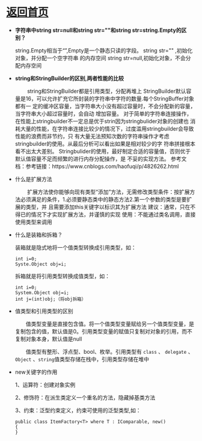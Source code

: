 # [返回首页](./../README.md)

* <b>字符串中string str=null和string str=""和string str=string.Empty的区别？</b>
    <p>
     string.Empty相当于“”,Empty是⼀个静态只读的字段。 string str="" ,初始化对象，并分配⼀个空字符串
     的内存空间 string str=null,初始化对象，不会分配内存空间
     </p>

* <b>string和StringBuilder的区别,两者性能的⽐较</b>
   <p>
    &emsp;&emsp; string和StringBuilder都是引⽤类型，分配再堆上
    StringBuilder默认容量是16，可以允许扩充它所封装的字符串中字符的数量.每个StringBuffer对象都有⼀
    定的缓冲区容量，当字符串⼤⼩没有超过容量时，不会分配新的容量，当字符串⼤⼩超过容量时，会⾃动
    增加容量。
    对于简单的字符串连接操作，在性能上stringbuilder不⼀定总是优于strin因为stringbulider对象的创建也
    消耗⼤量的性能，在字符串连接⽐较少的情况下，过度滥⽤stringbuilder会导致性能的浪费⽽⾮节约，只
    有⼤量⽆法预知次数的字符串操作才考虑stringbuilder的使⽤。从最后分析可以看出如果是相对较少的字
    符串拼接根本看不出太⼤差别。
    Stringbulider的使⽤，最好制定合适的容量值，否则优于默认值容量不⾜⽽频繁的进⾏内存分配操作，是
    不妥的实现⽅法。
    参考文档：参考链接：https://www.cnblogs.com/haofuqi/p/4826262.html
   </p>


* 什么是扩展⽅法
    <p>
    &emsp;&emsp; 扩展⽅法使你能够向现有类型“添加”⽅法，⽆需修改类型条件：按扩展⽅法必须满⾜的条件，1.必须要静态类中的静态⽅法2.第⼀个参数的类型是要扩展的类型，并
    且需要添加this关键字以标识其为扩展⽅法
    建议：通常，只在不得已的情况下才实现扩展⽅法，并谨慎的实现
    使⽤：不能通过类名调⽤，直接使⽤类型来调⽤
    </p>

* 什么是装箱和拆箱？

  装箱就是隐式地将⼀个值类型转换成引⽤类型，如：
  ```
  int i=0;
  Syste.Object obj=i;
  ```
  拆箱就是将引⽤类型转换成值类型，如：
  ```
  int i=0;
  System.Object obj=i;
  int j=(int)obj;（将obj拆箱）
  ```


* 值类型和引⽤类型的区别
  
    &emsp;&emsp;值类型变量是直接包含值。将⼀个值类型变量赋给另⼀个值类型变量，是复制包含的值，默认值是0。引⽤类型变量的赋值只复制对对象的引⽤，⽽不复制对象本身，默认值是null    
    
     &emsp;&emsp;值类型有整形、浮点型、bool、枚举。引⽤类型有 `class` 、 `delegate` 、`Object` 、`string`值类型存储在栈中，引⽤类型存储在堆中




* new关键字的作⽤
    
    1、运算符：创建对象实例

    2、修饰符：在派⽣类定义⼀个重名的⽅法，隐藏掉基类⽅法

    3、约束：泛型约束定义，约束可使⽤的泛型类型,如：
    ```
    public class ItemFactory<T> where T : IComparable, new()
    {
    }
    ```
  

  